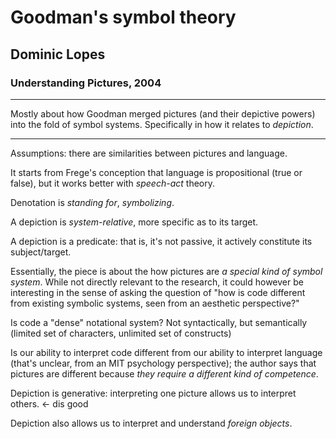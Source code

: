 # Goodman's symbol theory

## Dominic Lopes

### Understanding Pictures, 2004

---

Mostly about how Goodman merged pictures (and their depictive powers) into the fold of symbol systems. Specifically in how it relates to *depiction*.

---

Assumptions: there are similarities between pictures and language.

It starts from Frege's conception that language is propositional (true or false), but it works better with *speech-act* theory.

Denotation is *standing for*, *symbolizing*.

A depiction is *system-relative*, more specific as to its target.

A depiction is a predicate: that is, it's not passive, it actively constitute its subject/target.

Essentially, the piece is about the how pictures are *a special kind of symbol system*. While not directly relevant to the research, it could however be interesting in the sense of asking the question of "how is code different from existing symbolic systems, seen from an aesthetic perspective?"

Is code a "dense" notational system? Not syntactically, but semantically (limited set of characters, unlimited set of constructs)

Is our ability to interpret code different from our ability to interpret language (that's unclear, from an MIT psychology perspective); the author says that pictures are different because *they require a different kind of competence*.

Depiction is generative: interpreting one picture allows us to interpret others. <- dis good

Depiction also allows us to interpret and understand *foreign objects*.
